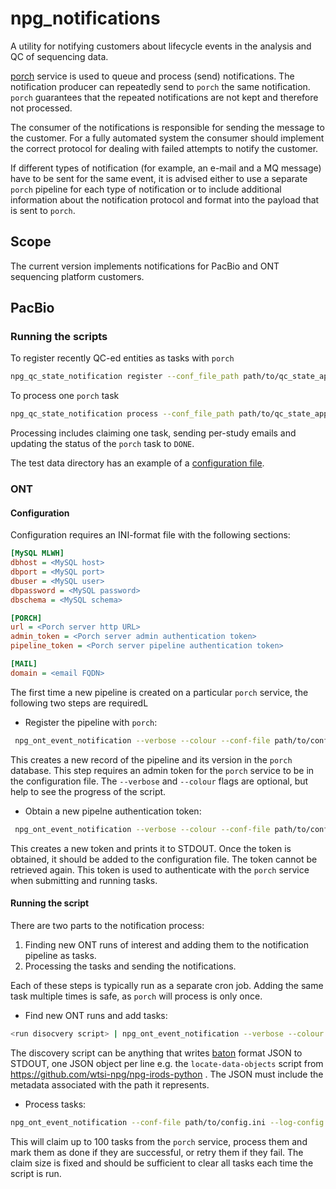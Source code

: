 # npg_notifications

A utility for notifying customers about lifecycle events in the analysis
and QC of sequencing data.

[porch](https://github.com/wtsi-npg/npg_porch) service is used to queue and
process (send) notifications. The notification producer can repeatedly send
to `porch` the same notification. `porch` guarantees that the repeated
notifications are not kept and therefore not processed.

The consumer of the notifications is responsible for sending the message
to the customer. For a fully automated system the consumer should implement
the correct protocol for dealing with failed attempts to notify the customer.

If different types of notification (for example, an e-mail and a MQ message)
have to be sent for the same event, it is advised either to use a separate
`porch` pipeline for each type of notification or to include additional
information about the notification protocol and format into the payload that
is sent to `porch`.

## Scope

The current version implements notifications for PacBio and ONT sequencing platform
customers.

## PacBio

### Running the scripts

To register recently QC-ed entities as tasks with `porch`

```bash
npg_qc_state_notification register --conf_file_path path/to/qc_state_app_config.ini
```

To process one `porch` task

```bash
npg_qc_state_notification process --conf_file_path path/to/qc_state_app_config.ini
```

Processing includes claiming one task, sending per-study emails and updating the
status of the `porch` task to `DONE`.

The test data directory has an example of a [configuration file](tests/data/qc_state_app_config.ini).

### ONT

#### Configuration

Configuration requires an INI-format file with the following sections:

```ini
[MySQL MLWH]
dbhost = <MySQL host>
dbport = <MySQL port>
dbuser = <MySQL user>
dbpassword = <MySQL password>
dbschema = <MySQL schema>

[PORCH]
url = <Porch server http URL>
admin_token = <Porch server admin authentication token>
pipeline_token = <Porch server pipeline authentication token>

[MAIL]
domain = <email FQDN>
```

The first time a new pipeline is created on a particular `porch` service, the following two
steps are requiredL

- Register the pipeline with `porch`:

```bash
 npg_ont_event_notification --verbose --colour --conf-file path/to/config.ini register
```

This creates a new record of the pipeline and its version in the `porch` database. This
step requires an admin token for the `porch` service to be in the configuration file. The
`--verbose` and `--colour` flags are optional, but help to see the progress of the script.

- Obtain a new pipelne authentication token:

```bash
 npg_ont_event_notification --verbose --colour --conf-file path/to/config.ini token
```

This creates a new token and prints it to STDOUT. Once the token is obtained, it should be
added to the configuration file. The token cannot be retrieved again. This token is used to
authenticate with the `porch` service when submitting and running tasks.

#### Running the script

There are two parts to the notification process:

1. Finding new ONT runs of interest and adding them to the notification pipeline as tasks.
2. Processing the tasks and sending the notifications.

Each of these steps is typically run as a separate cron job. Adding the same task multiple
times is safe, as `porch` will process is only once.

- Find new ONT runs and add tasks:

```bash
<run disocvery script> | npg_ont_event_notification --verbose --colour --conf-file path/to/config.ini --log-config path/to/logging.ini add
```

The discovery script can be anything that writes [baton](http://wtsi-npg.github.io/baton)
format JSON to STDOUT, one JSON object per line e.g. the `locate-data-objects` script from
https://github.com/wtsi-npg/npg-irods-python . The JSON must include the metadata associated
with the path it represents.

- Process tasks:

```bash
npg_ont_event_notification --conf-file path/to/config.ini --log-config path/to/logging.ini run
```

This will claim up to 100 tasks from the `porch` service, process them and mark them as done
if they are successful, or retry them if they fail. The claim size is fixed and should be
sufficient to clear all tasks each time the script is run.
